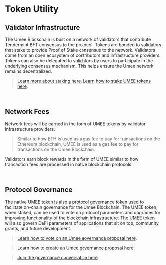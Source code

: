 # Token Utility

## Validator Infrastructure

The Umee Blockchain is built on a network of validators that contribute Tendermint BFT consensus to the protocol. Tokens are bonded to validators that stake to provide Proof of Stake consensus to the network. Validators come from an open ecosystem of contributors and infrastructure providers. Tokens can also be delegated to validators by users to participate in the underlying consensus mechanism. This helps ensure the Umee network remains decentralized.

> [Learn more about staking here](/learn-the-basics/staking-basics/what-is-staking).
> [Learn how to stake UMEE tokens here](/users/staking-umee/staking-umee).

<br>

## Network Fees

Network fees will be earned in the form of UMEE tokens by validator infrastructure providers.

> Similar to how ETH is used as a gas fee to pay for transactions on the Ethereum blockchain, UMEE is used as a gas fee to pay for transactions on the Umee Blockchain.

Validators earn block rewards in the form of UMEE similar to how transaction fees are processed in native blockchain protocols.

<br>

## Protocol Governance

The native UMEE token is also a protocol governance token used to facilitate on-chain governance for the Umee Blockchain. The UMEE token, when staked, can be used to vote on protocol parameters and upgrades for improving functionality of the blockchain infrastructure. The UMEE token will also govern DeFi parameters of applications that sit on top, community grants, and future development.

> [Learn how to vote on an Umee governance proposal here](/users/governance/voting).

> [Learn how to create an Umee governance proposal here](/users/governance/creating-proposal).

> [Join the governance conversation here](https://gov.umee.cc/).